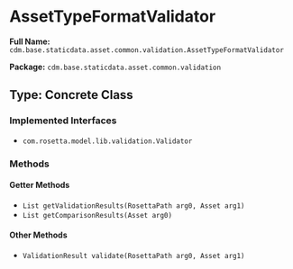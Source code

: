# AssetTypeFormatValidator

**Full Name:** `cdm.base.staticdata.asset.common.validation.AssetTypeFormatValidator`

**Package:** `cdm.base.staticdata.asset.common.validation`

## Type: Concrete Class

### Implemented Interfaces

- `com.rosetta.model.lib.validation.Validator`

### Methods

#### Getter Methods

- `List getValidationResults(RosettaPath arg0, Asset arg1)`
- `List getComparisonResults(Asset arg0)`

#### Other Methods

- `ValidationResult validate(RosettaPath arg0, Asset arg1)`

